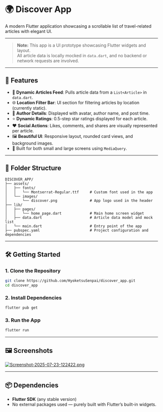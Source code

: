 # 🌍 Discover App

A modern Flutter application showcasing a scrollable list of travel-related articles with elegant UI.

---

> **Note:** This app is a UI prototype showcasing Flutter widgets and layout.  
> All article data is locally mocked in `data.dart`, and no backend or network requests are involved.

---

## 🚀 Features

* 📰 **Dynamic Articles Feed**: Pulls article data from a `List<Article>` in `data.dart`.
* 🌐 **Location Filter Bar**: UI section for filtering articles by location (currently static).
* 👤 **Author Details**: Displayed with avatar, author name, and post time.
* ⭐ **Dynamic Ratings**: 0.5-step star ratings displayed for each article.
* ❤️ **Social Actions**: Likes, comments, and shares are visually represented per article.
* 🖼️ **Beautiful UI**: Responsive layout, rounded card views, and background images.
* 📱 Built for both small and large screens using `MediaQuery`.

---

## 📁 Folder Structure

```
DISCOVER_APP/
├── assets/
│   ├── fonts/
│   │   └── Montserrat-Regular.ttf     # Custom font used in the app
│   └── images/
│       └── discover.png               # App logo used in the header
├── lib/
│   ├── pages/
│   │   └── home_page.dart             # Main home screen widget
│   ├── data.dart                      # Article data model and mock list
│   └── main.dart                      # Entry point of the app
├── pubspec.yaml                       # Project configuration and dependencies

```

---

## 🛠️ Getting Started

### 1. Clone the Repository

```bash
git clone https://github.com/HyoketsuSenpai/discover_app.git
cd discover_app
```

### 2. Install Dependencies

```bash
flutter pub get
```

### 3. Run the App

```bash
flutter run
```

---

## 🖼️ Screenshots

[![Screenshot-2025-07-23-122422.png](https://i.postimg.cc/FRFFV69j/Screenshot-2025-07-23-122422.png)](https://postimg.cc/3y6HKn0R)

---

## 📦 Dependencies

* **Flutter SDK** (any stable version)
* No external packages used — purely built with Flutter’s built-in widgets.

